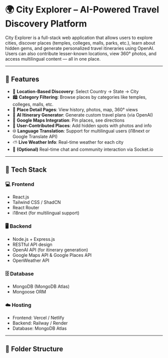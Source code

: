 

# 🌍 City Explorer – AI-Powered Travel Discovery Platform

City Explorer is a full-stack web application that allows users to explore cities, discover places (temples, colleges, malls, parks, etc.), learn about hidden gems, and generate personalized travel itineraries using OpenAI. Users can also contribute lesser-known locations, view 360° photos, and access multilingual content — all in one place.

---

## 🚀 Features

- 🔎 **Location-Based Discovery**: Select Country → State → City
- 🏙️ **Category Filtering**: Browse places by categories like temples, colleges, malls, etc.
- 📜 **Place Detail Pages**: View history, photos, map, 360° views
- 🤖 **AI Itinerary Generator**: Generate custom travel plans (via OpenAI)
- 📍 **Google Maps Integration**: Pin places, see directions
- 🧭 **User-Contributed Places**: Add hidden spots with photos and info
- 🌐 **Language Translation**: Support for multilingual users (i18next or Google Translate API)
- ⛅ **Live Weather Info**: Real-time weather for each city
- 💬 **(Optional)** Real-time chat and community interaction via Socket.io

---

## 🧰 Tech Stack

### 💻 Frontend
- React.js
- Tailwind CSS / ShadCN
- React Router
- i18next (for multilingual support)

### 🖥 Backend
- Node.js + Express.js
- RESTful API design
- OpenAI API (for itinerary generation)
- Google Maps API & Google Places API
- OpenWeather API

### 🗄 Database
- MongoDB (MongoDB Atlas)
- Mongoose ORM

### ☁️ Hosting
- Frontend: Vercel / Netlify
- Backend: Railway / Render
- Database: MongoDB Atlas

---

## 📂 Folder Structure

